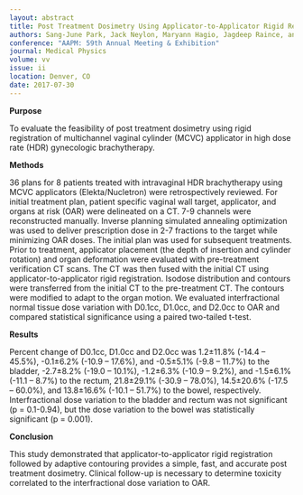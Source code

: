 ```yaml
---
layout: abstract
title: Post Treatment Dosimetry Using Applicator-to-Applicator Rigid Registration Followed by Adaptive Contouring in Intra-Vaginal HDR Brachytherapy
authors: Sang-June Park, Jack Neylon, Maryann Hagio, Jagdeep Raince, and D Demanes
conference: "AAPM: 59th Annual Meeting & Exhibition"
journal: Medical Physics
volume: vv
issue: ii
location: Denver, CO
date: 2017-07-30
---
```

**Purpose**

To evaluate the feasibility of post treatment dosimetry using rigid registration of multichannel vaginal cylinder (MCVC) applicator in high dose rate (HDR) gynecologic brachytherapy. 

**Methods**

36 plans for 8 patients treated with intravaginal HDR brachytherapy using MCVC applicators (Elekta/Nucletron) were retrospectively reviewed. For initial treatment plan, patient specific vaginal wall target, applicator, and organs at risk (OAR) were delineated on a CT. 7-9 channels were reconstructed manually. Inverse planning simulated annealing optimization was used to deliver prescription dose in 2-7 fractions to the target while minimizing OAR doses. The initial plan was used for subsequent treatments. Prior to treatment, applicator placement (the depth of insertion and cylinder rotation) and organ deformation were evaluated with pre-treatment verification CT scans. The CT was then fused with the initial CT using applicator-to-applicator rigid registration. Isodose distribution and contours were transferred from the initial CT to the pre-treatment CT. The contours were modified to adapt to the organ motion. We evaluated interfractional normal tissue dose variation with D0.1cc, D1.0cc, and D2.0cc to OAR and compared statistical significance using a paired two-tailed t-test. 

**Results**

Percent change of D0.1cc, D1.0cc and D2.0cc was 1.2±11.8% (-14.4 – 45.5%), -0.1±6.2% (-10.9 – 17.6%), and -0.5±5.1% (-9.8 – 11.7%) to the bladder, -2.7±8.2% (-19.0 – 10.1%), -1.2±6.3% (-10.9 – 9.2%), and -1.5±6.1% (-11.1 – 8.7%) to the rectum, 21.8±29.1% (-30.9 – 78.0%), 14.5±20.6% (-17.5 – 60.0%), and 13.8±16.6% (-10.1 – 51.7%) to the bowel, respectively. Interfractional dose variation to the bladder and rectum was not significant (p = 0.1-0.94), but the dose variation to the bowel was statistically significant (p = 0.001).

**Conclusion**

This study demonstrated that applicator-to-applicator rigid registration followed by adaptive contouring provides a simple, fast, and accurate post treatment dosimetry. Clinical follow-up is necessary to determine toxicity correlated to the interfractional dose variation to OAR.
